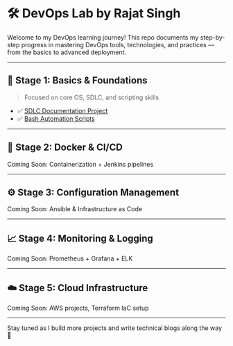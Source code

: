 # 🛠️ DevOps Lab by Rajat Singh

Welcome to my DevOps learning journey! This repo documents my step-by-step progress in mastering DevOps tools, technologies, and practices — from the basics to advanced deployment.

---

## 🧱 Stage 1: Basics & Foundations
> Focused on core OS, SDLC, and scripting skills

- ✅ [SDLC Documentation Project](./stage-1-basics-foundations/sdlc-documentation)
- ✅ [Bash Automation Scripts](./stage-1-basics-foundations/bash-automation-scripts)

---

## 🐳 Stage 2: Docker & CI/CD
Coming Soon: Containerization + Jenkins pipelines

---

## ⚙️ Stage 3: Configuration Management
Coming Soon: Ansible & Infrastructure as Code

---

## 📈 Stage 4: Monitoring & Logging
Coming Soon: Prometheus + Grafana + ELK

---

## ☁️ Stage 5: Cloud Infrastructure
Coming Soon: AWS projects, Terraform IaC setup

---

Stay tuned as I build more projects and write technical blogs along the way 🚀
